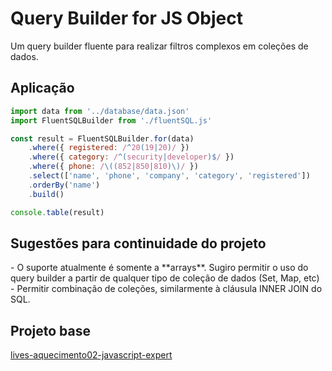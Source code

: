 <h1>Query Builder for JS Object</h1>

Um query builder fluente para realizar filtros complexos em coleções de dados.

<h2>Aplicação</h2>

```js
import data from '../database/data.json'
import FluentSQLBuilder from './fluentSQL.js'

const result = FluentSQLBuilder.for(data)
	.where({ registered: /^20(19|20)/ })
	.where({ category: /^(security|developer)$/ })
	.where({ phone: /\((852|850|810)\)/ })
	.select(['name', 'phone', 'company', 'category', 'registered'])
	.orderBy('name')
	.build()

console.table(result)

```

<h2>Sugestões para continuidade do projeto</h2>
- O suporte atualmente é somente a **arrays**. Sugiro permitir o uso do query builder a partir de qualquer tipo de coleção de dados (Set, Map, etc)
- Permitir combinação de coleções, similarmente à cláusula INNER JOIN do SQL.

<h2>Projeto base</h2>

[lives-aquecimento02-javascript-expert](https://github.com/ErickWendel/lives-aquecimento02-javascript-expert)
